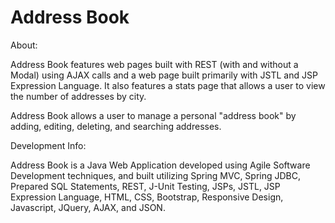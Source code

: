 # Address Book

About:

Address Book features web pages built with REST (with and without a Modal) using AJAX calls and a web page built primarily with JSTL and JSP Expression Language. It also features a stats page that allows a user to view the number of addresses by city.

Address Book allows a user to manage a personal "address book" by adding, editing, deleting, and searching addresses. 


Development Info:

Address Book is a Java Web Application developed using Agile Software Development techniques, and built utilizing Spring MVC, Spring JDBC, Prepared SQL Statements, REST, J-Unit Testing, JSPs, JSTL, JSP Expression Language, HTML, CSS, Bootstrap, Responsive Design, Javascript, JQuery, AJAX, and JSON.
